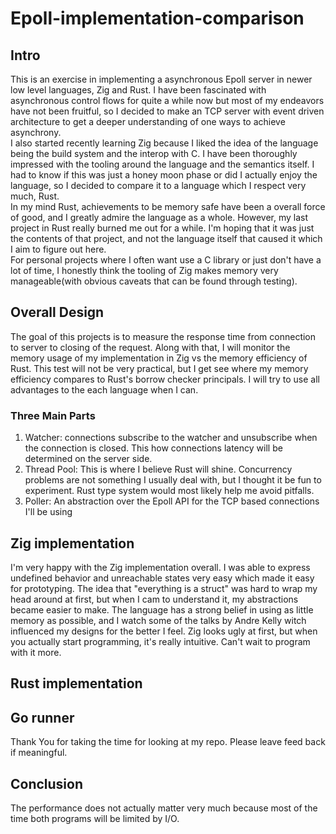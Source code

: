 # Epoll-implementation-comparison

## Intro

This is an exercise in implementing a asynchronous Epoll server in newer low level languages, Zig and Rust.
I have been fascinated with asynchronous control flows for quite a while now but most of my endeavors have not been fruitful, so I decided to make an TCP server with event driven architecture to get a deeper understanding of one ways to achieve asynchrony.
<br/>
I also started recently learning Zig because I liked the idea of the language being the build system and the interop with C. I have been thoroughly impressed with the tooling around the language and the semantics itself. I had to know if this was just a honey moon phase or did I actually enjoy the language, so I decided to compare it to a language which I respect very much, Rust.
<br/>
In my mind Rust, achievements to be memory safe have been a overall force of good, and I greatly admire the language as a whole.
However, my last project in Rust really burned me out for a while.
I'm hoping that it was just the contents of that project, and not the language itself that caused it which I aim to figure out here.
<br/>
For personal projects where I often want use a C library or just don't have a lot of time, I honestly think the tooling of Zig makes memory very manageable(with obvious caveats that can be found through testing).

## Overall Design

The goal of this projects is to measure the response time from connection to server to closing of the request.
Along with that, I will monitor the memory usage of my implementation in Zig vs the memory efficiency of Rust.
This test will not be very practical, but I get see where my memory efficiency compares to Rust's borrow checker principals.
I will try to use all advantages to the each language when I can.

### Three Main Parts

1. Watcher: connections subscribe to the watcher and unsubscribe when the connection is closed. This how connections latency will be determined on the server side.
2. Thread Pool: This is where I believe Rust will shine. Concurrency problems are not something I usually deal with, but I thought it be fun to experiment. Rust type system would most likely help me avoid pitfalls.
3. Poller: An abstraction over the Epoll API for the TCP based connections I'll be using

## Zig implementation

I'm very happy with the Zig implementation overall. I was able to express undefined behavior and unreachable states very easy which made it easy for prototyping.
The idea that "everything is a struct" was hard to wrap my head around at first, but when I cam to understand it, my abstractions became easier to make.
The language has a strong belief in using as little memory as possible, and I watch some of the talks by Andre Kelly witch influenced my designs for the better I feel.
Zig looks ugly at first, but when you actually start programming, it's really intuitive.
Can't wait to program with it more.

## Rust implementation

## Go runner

Thank You for taking the time for looking at my repo. Please leave feed back if meaningful.

## Conclusion

The performance does not actually matter very much because most of the time both programs will be limited by I/O.
